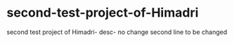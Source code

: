 # second-test-project-of-Himadri
second test project of Himadri- desc- no change
second line to be changed
